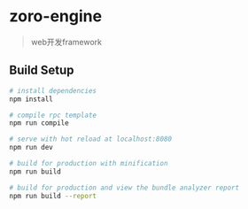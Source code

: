 # zoro-engine

> web开发framework

## Build Setup

``` bash
# install dependencies
npm install

# compile rpc template
npm run compile

# serve with hot reload at localhost:8080
npm run dev

# build for production with minification
npm run build

# build for production and view the bundle analyzer report
npm run build --report
```
